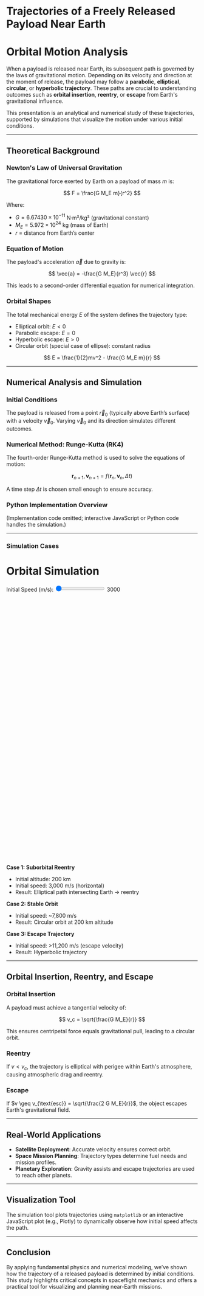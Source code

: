# Trajectories of a Freely Released Payload Near Earth

# Orbital Motion Analysis

When a payload is released near Earth, its subsequent path is governed by the laws of gravitational motion. Depending on its velocity and direction at the moment of release, the payload may follow a **parabolic**, **elliptical**, **circular**, or **hyperbolic trajectory**. These paths are crucial to understanding outcomes such as **orbital insertion**, **reentry**, or **escape** from Earth's gravitational influence.

This presentation is an analytical and numerical study of these trajectories, supported by simulations that visualize the motion under various initial conditions.

---

## Theoretical Background

### Newton's Law of Universal Gravitation

The gravitational force exerted by Earth on a payload of mass $m$ is:

$$
F = \frac{G M_E m}{r^2}
$$

Where:
- $G = 6.67430 \times 10^{-11}$ N·m²/kg² (gravitational constant)
- $M_E = 5.972 \times 10^{24}$ kg (mass of Earth)
- $r$ = distance from Earth’s center

### Equation of Motion

The payload's acceleration $\vec{a}$ due to gravity is:

$$
\vec{a} = -\frac{G M_E}{r^3} \vec{r}
$$

This leads to a second-order differential equation for numerical integration.

### Orbital Shapes

The total mechanical energy $E$ of the system defines the trajectory type:

- Elliptical orbit: $E < 0$
- Parabolic escape: $E = 0$
- Hyperbolic escape: $E > 0$
- Circular orbit (special case of ellipse): constant radius

$$
E = \frac{1}{2}mv^2 - \frac{G M_E m}{r}
$$

---

## Numerical Analysis and Simulation

### Initial Conditions

The payload is released from a point $\vec{r}_0$ (typically above Earth’s surface) with a velocity $\vec{v}_0$. Varying $\vec{v}_0$ and its direction simulates different outcomes.

### Numerical Method: Runge-Kutta (RK4)

The fourth-order Runge-Kutta method is used to solve the equations of motion:

$$
\mathbf{r}_{n+1}, \mathbf{v}_{n+1} = f(\mathbf{r}_n, \mathbf{v}_n, \Delta t)
$$

A time step $\Delta t$ is chosen small enough to ensure accuracy.

### Python Implementation Overview

(Implementation code omitted; interactive JavaScript or Python code handles the simulation.)

---

### Simulation Cases

<head>
  <title>Orbital Simulation</title>
  <script src="https://cdn.plot.ly/plotly-latest.min.js"></script>
</head>
<body>
  <h1>Orbital Simulation</h1>
  <div id="controls">
    <label for="speedSlider">Initial Speed (m/s): </label>
    <input type="range" id="speedSlider" min="3000" max="12000" step="100" value="3000">
    <span id="speedValue">3000</span>
  </div>
  <div id="plot" style="width:700px;height:700px;margin:auto;"></div>

  <script>
    const G = 6.67430e-11;
    const M = 5.972e24;
    const R_earth = 6371e3;
    const altitude = 200e3;
    const dt = 1.0;
    const t_max = 10000;

    function acceleration(r) {
      const norm = Math.sqrt(r[0]**2 + r[1]**2);
      return [-G * M * r[0] / norm**3, -G * M * r[1] / norm**3];
    }

    function rk4_step(r, v, dt) {
      const a1 = acceleration(r);
      const k1r = [v[0] * dt, v[1] * dt];
      const k1v = [a1[0] * dt, a1[1] * dt];

      const r2 = [r[0] + 0.5 * k1r[0], r[1] + 0.5 * k1r[1]];
      const v2 = [v[0] + 0.5 * k1v[0], v[1] + 0.5 * k1v[1]];
      const a2 = acceleration(r2);
      const k2r = [v2[0] * dt, v2[1] * dt];
      const k2v = [a2[0] * dt, a2[1] * dt];

      const r3 = [r[0] + 0.5 * k2r[0], r[1] + 0.5 * k2r[1]];
      const v3 = [v[0] + 0.5 * k2v[0], v[1] + 0.5 * k2v[1]];
      const a3 = acceleration(r3);
      const k3r = [v3[0] * dt, v3[1] * dt];
      const k3v = [a3[0] * dt, a3[1] * dt];

      const r4 = [r[0] + k3r[0], r[1] + k3r[1]];
      const v4 = [v[0] + k3v[0], v[1] + k3v[1]];
      const a4 = acceleration(r4);
      const k4r = [v4[0] * dt, v4[1] * dt];
      const k4v = [a4[0] * dt, a4[1] * dt];

      const r_next = [
        r[0] + (k1r[0] + 2*k2r[0] + 2*k3r[0] + k4r[0]) / 6,
        r[1] + (k1r[1] + 2*k2r[1] + 2*k3r[1] + k4r[1]) / 6
      ];
      const v_next = [
        v[0] + (k1v[0] + 2*k2v[0] + 2*k3v[0] + k4v[0]) / 6,
        v[1] + (k1v[1] + 2*k2v[1] + 2*k3v[1] + k4v[1]) / 6
      ];

      return [r_next, v_next];
    }

    function simulate(initial_speed) {
      let r = [R_earth + altitude, 0];
      let v = [0, initial_speed];
      let x = [], y = [];

      for (let t = 0; t < t_max; t += dt) {
        [r, v] = rk4_step(r, v, dt);
        if (Math.hypot(r[0], r[1]) < R_earth) break;
        x.push(r[0]);
        y.push(r[1]);
      }

      const earth = {
        type: "scatter",
        x: [0],
        y: [0],
        mode: "markers",
        marker: { size: R_earth / 100000, color: "blue", opacity: 0.5 },
        name: "Earth"
      };

      const orbit = {
        type: "scatter",
        x: x,
        y: y,
        mode: "lines",
        line: { color: "red" },
        name: `Speed: ${initial_speed} m/s`
      };

      const layout = {
        title: `Orbital Path for Initial Speed: ${initial_speed} m/s`,
        xaxis: { scaleanchor: "y", title: "x (m)" },
        yaxis: { title: "y (m)" },
        showlegend: true
      };

      Plotly.newPlot("plot", [earth, orbit], layout);
    }

    const slider = document.getElementById("speedSlider");
    const speedVal = document.getElementById("speedValue");
    slider.addEventListener("input", () => {
      const speed = parseFloat(slider.value);
      speedVal.textContent = speed;
      simulate(speed);
    });

    simulate(parseFloat(slider.value));
  </script>
</body>

**Case 1: Suborbital Reentry**
- Initial altitude: 200 km  
- Initial speed: 3,000 m/s (horizontal)  
- Result: Elliptical path intersecting Earth → reentry

**Case 2: Stable Orbit**
- Initial speed: ~7,800 m/s  
- Result: Circular orbit at 200 km altitude

**Case 3: Escape Trajectory**
- Initial speed: >11,200 m/s (escape velocity)  
- Result: Hyperbolic trajectory

---

## Orbital Insertion, Reentry, and Escape

### Orbital Insertion

A payload must achieve a tangential velocity of:

$$
v_c = \sqrt{\frac{G M_E}{r}}
$$

This ensures centripetal force equals gravitational pull, leading to a circular orbit.

### Reentry

If $v < v_c$, the trajectory is elliptical with perigee within Earth's atmosphere, causing atmospheric drag and reentry.

### Escape

If $v \geq v_{\text{esc}} = \sqrt{\frac{2 G M_E}{r}}$, the object escapes Earth's gravitational field.

---

## Real-World Applications

- **Satellite Deployment**: Accurate velocity ensures correct orbit.  
- **Space Mission Planning**: Trajectory types determine fuel needs and mission profiles.  
- **Planetary Exploration**: Gravity assists and escape trajectories are used to reach other planets.  

---

## Visualization Tool

The simulation tool plots trajectories using `matplotlib` or an interactive JavaScript plot (e.g., Plotly) to dynamically observe how initial speed affects the path.

---

## Conclusion

By applying fundamental physics and numerical modeling, we’ve shown how the trajectory of a released payload is determined by initial conditions. This study highlights critical concepts in spaceflight mechanics and offers a practical tool for visualizing and planning near-Earth missions.
